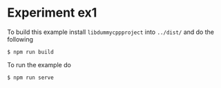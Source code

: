 # Experiment ex1

To build this example install `libdummycppproject` into `../dist/` and do the following

```shell
$ npm run build
```

To run the example do

```shell
$ npm run serve
```
